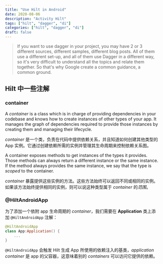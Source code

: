 ```yaml
---
title: "Use Hilt in Android"
date: 2020-08-06
description: "Activity Hilt"
tags: ["hilt", "dagger", "di"]
categories: ["hilt", "dagger", "di"]
draft: false
--- 
```


> If you want to use dagger in  your project, you may have 2 or 3 different sources, different samples, different blog posts. All of them use a different set-up, and all of them use Dagger in a different way, so it's very difficult to understand all the topics and relate them together. So that's why Google create a common guidance, a common ground.

<!--more-->

## Hilt 中一些注解

### container

A *container* is a class which is in charge of providing dependencies in your codebase and knows how to create instances of other types of your app. It manages the graph of dependencies required to provide those instances by creating them and managing their lifecycle.

*container* 是一个类，负责在代码中提供依赖关系，并且知道如何创建其他类型的 App 实例。它通过创建依赖所需的实例并管理其生命周期来控制依赖关系图。

A container exposes methods to get instances of the types it provides. Those methods can always return a different instance or the same instance. If the method always provides the same instance, we say that the type is *scoped* to the container.

*container* 暴露提供这些实例的方法。这些方法始终可以返回不同或相同的实例。如果该方法始终提供相同的实例，则可以说这种类型属于 *container* 的*范围*。

### @HiltAndroidApp

为了添加一个依附 app 生命周期的 *container*，我们需要在 **Application** 类上添加 `@HiltAndroidApp` 注解：

``` kotlin
@HiltAndroidApp
class App:Application() {
    ...
}
```

`@HiltAndroidApp` 会触发 Hilt 生成 App 所使用的依赖注入的基类，*application container* 是 app 的父容器，这意味着别的 *containers* 可以访问它提供的依赖。

[cl]:https://developer.android.com/codelabs/android-hilt?return=https%3A%2F%2Fdeveloper.android.com%2Fcourses%2Fpathways%2Fandroid-week6-jetpack%23codelab-https%3A%2F%2Fdeveloper.android.com%2Fcodelabs%2Fandroid-hilt#3
[bp]:https://github.com/google/dagger/issues/900
